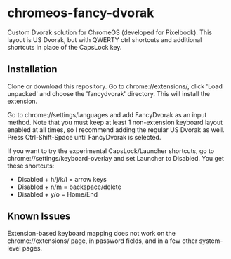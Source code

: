 # chromeos-fancy-dvorak
Custom Dvorak solution for ChromeOS (developed for Pixelbook). This layout is US Dvorak, but with QWERTY ctrl shortcuts and additional shortcuts in place of the CapsLock key.

## Installation
Clone or download this repository. Go to chrome://extensions/, click 'Load unpacked' and choose the 'fancydvorak' directory. This will install the extension.

Go to chrome://settings/languages and add FancyDvorak as an input method. Note that you must keep at least 1 non-extension keyboard layout enabled at all times, so I recommend adding the regular US Dvorak as well. Press Ctrl-Shift-Space until FancyDvorak is selected.

If you want to try the experimental CapsLock/Launcher shortcuts, go to chrome://settings/keyboard-overlay and set Launcher to Disabled. You get these shortcuts: 

- Disabled + h/j/k/l = arrow keys
- Disabled + n/m = backspace/delete
- Disabled + y/o = Home/End

## Known Issues
Extension-based keyboard mapping does not work on the chrome://extensions/ page, in password fields, and in a few other system-level pages.

